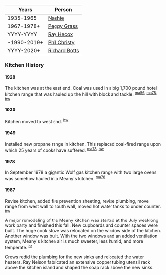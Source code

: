 
| Years | Person |
| ----- | ------ |
| 1935-1965   | [Nashie](Annie-Iverson)
| 1967-1978+  | [Peggy Grass](Peggy-Grass)
| YYYY-YYYY   | [Ray Hecox](Ray-Hecox)
| -1990-2019+ | [Phil Christy](Phil-Christy)
| YYYY-2020+  | [Richard Botts](Richard-Botts)


### Kitchen History

#### 1928

The kitchen was at the east end. Coal was used in a big 1,700 pound hotel kitchen range that was hauled up the hill with block and tackle. <sup>[ma56][], [ma78][], [hw][]</sup>

#### 1939

Kitchen moved to west end. <sup>[hw][]</sup>

#### 1949

Installed new propane range in kitchen. This replaced coal-fired range upon which 25 years of cooks have suffered. <sup>[ma78][], [hw][]</sup>

#### 1978

In September 1978 a gigantic Wolf gas kitchen range with two large ovens was somehow hauled into Meany's kitchen. <sup>[ma78][]</sup>

#### 1987

Revise kitchen, added fire prevention sheeting, revise plumbing, move range from west wall to south wall, moved hot water tanks to under counter. <sup>[hw][]</sup>

A major remodeling of the Meany kitchen was started at the July weeklong work party and finished this fall. New cupboards and counter spaces were built. The huge cook stove was relocated on the window side of the kitchen. Another window was built. With the two windows and an added ventilation system, Meany's kitchen air is much sweeter, less humid, and more temperate. <sup>[hr][]</sup>

Crews redid the plumbing for the new sinks and relocated the water heaters. Ray Nelson fabricated an extensive copper tubing utensil rack above the kitchen island and shaped the soap rack above the new sinks.


[ma56]: Mountaineer-Annual#1956
[ma78]: Mountaineer-Annual#1978
[hr]: History-Reports "Meany History Reports, by Idona Kellogg"
[hw]: History-Walt "Meany History, by Walt Little"
